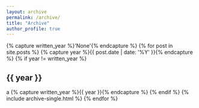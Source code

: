 ```yaml
---
layout: archive
permalink: /archive/
title: "Archive"
author_profile: true
---
```


{% capture written_year %}'None'{% endcapture %}
{% for post in site.posts %}
  {% capture year %}{{ post.date | date: '%Y' }}{% endcapture %}
  {% if year != written_year %}
    <h2 id="{{ year | slugify }}" class="archive__subtitle">{{ year }}</h2> a
    {% capture written_year %}{{ year }}{% endcapture %}
  {% endif %}
  {% include archive-single.html %}
{% endfor %}
